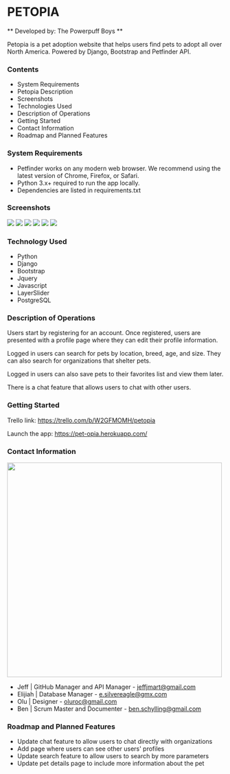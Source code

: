 # **PETOPIA**
** Developed by: The Powerpuff Boys **

Petopia is a pet adoption website that helps users find pets to adopt all over North America. 
Powered by Django, Bootstrap and Petfinder API.

### Contents

- System Requirements
- Petopia Description
- Screenshots
- Technologies Used
- Description of Operations 
- Getting Started
- Contact Information
- Roadmap and Planned Features

### System Requirements
- Petfinder works on any modern web browser. We recommend using the latest version of Chrome, Firefox, or Safari.
- Python 3.x+ required to run the app locally.
- Dependencies are listed in requirements.txt

### Screenshots

<img src="https://hedonic.life/wp-content/uploads/2022/09/animals.png" />
<img src="https://hedonic.life/wp-content/uploads/2022/09/petdetails.png" />
<img src="https://hedonic.life/wp-content/uploads/2022/09/favorites.png" />
<img src="https://hedonic.life/wp-content/uploads/2022/09/organizations.png" />
<img src="https://i.imgur.com/IthdgZT.png">
<img src="https://i.imgur.com/24UVPSo.png">


### Technology Used

- Python
- Django
- Bootstrap
- Jquery
- Javascript
- LayerSlider
- PostgreSQL

### Description of Operations
Users start by registering for an account. Once registered, users are presented with a profile page where they can edit their profile information.

Logged in users can search for pets by location, breed, age, and size. They can also search for organizations that shelter pets. 

Logged in users can also save pets to their favorites list and view them later.

There is a chat feature that allows users to chat with other users.

### Getting Started

Trello link: https://trello.com/b/W2GFMOMH/petopia

Launch the app: https://pet-opia.herokuapp.com/

### Contact Information

<img src="https://i.imgur.com/zNQrQdQ.png" width=500>

* Jeff | GitHub Manager and API Manager - jeffjmart@gmail.com
* Elijiah | Database Manager - e.silvereagle@gmx.com
* Olu | Designer - oluroc@gmail.com
* Ben | Scrum Master and Documenter - ben.schylling@gmail.com

### Roadmap and Planned Features
- Update chat feature to allow users to chat directly with organizations
- Add page where users can see other users' profiles
- Update search feature to allow users to search by more parameters
- Update pet details page to include more information about the pet
